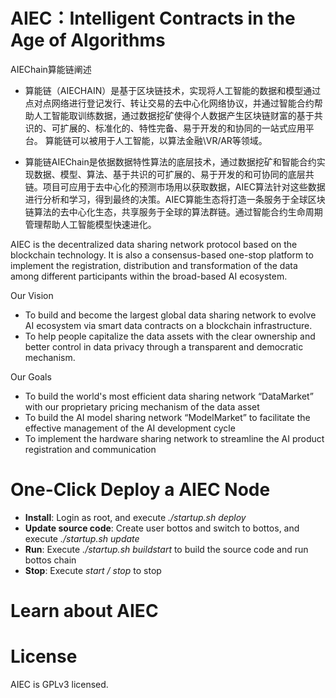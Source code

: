 # AIEC：Intelligent Contracts in the Age of Algorithms

AIEChain算能链阐述

- 算能链（AIECHAIN）是基于区块链技术，实现将人工智能的数据和模型通过点对点网络进行登记发行、转让交易的去中心化网络协议，并通过智能合约帮助人工智能取训练数据，通过数据挖矿使得个人数据产生区块链财富的基于共识的、可扩展的、标准化的、特性完备、易于开发的和协同的一站式应用平台。
算能链可以被用于人工智能，以算法金融\VR/AR等领域。

- 算能链AIEChain是依据数据特性算法的底层技术，通过数据挖矿和智能合约实现数据、模型、算法、基于共识的可扩展的、易于开发的和可协同的底层共链。项目可应用于去中心化的预测市场用以获取数据，AIEC算法针对这些数据进行分析和学习，得到最终的决策。AIEC算能生态将打造一条服务于全球区块链算法的去中心化生态，共享服务于全球的算法群链。通过智能合约生命周期管理帮助人工智能模型快速进化。


AIEC is the decentralized data sharing network protocol based on the blockchain technology. It is also a consensus-based one-stop platform to implement the registration, distribution and transformation of the data among different participants within the broad-based AI ecosystem.

 Our Vision

- To build and become the largest global data sharing network to evolve AI ecosystem via smart data contracts on a blockchain infrastructure.  
- To help people capitalize the data assets with the clear ownership and better control in data privacy through a transparent and democratic mechanism.

Our Goals

- To build the world's most efficient data sharing network “DataMarket” with our proprietary pricing mechanism of the data asset  
- To build the AI model sharing network “ModelMarket” to facilitate the effective management of the AI development cycle  
- To implement the hardware sharing network to streamline the AI product registration and communication

# One-Click Deploy a AIEC Node

- **Install**: Login as root, and execute *./startup.sh deploy*
- **Update source code**: Create user bottos and switch to bottos, and execute *./startup.sh update*
- **Run**: Execute *./startup.sh buildstart* to build the source code and run bottos chain
- **Stop**: Execute *start  / stop* to stop  

# Learn about AIEC

# License
AIEC is GPLv3 licensed.
